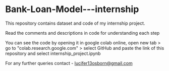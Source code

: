 # Bank-Loan-Model---internship

This repository contains dataset and code of my internship project.

Read the comments and descriptions in code for understanding each step

You can see the code by opening it in google colab online, open new tab >  go to "colab.research.google.com" > select GitHub and paste the link of this repository and select internship_project.ipynb


For any further queries contact - lucifer13osborn@gmail.com
